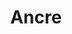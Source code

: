 ---
layout: term
title: 'Ancre'
name: ancre
description: "Se dit d'un portail sur lequel on va s'appuyer pour créer plusieurs fields (en général pour couvrir de grandes zones ou longues distances). On le choisit de préférence difficilement accessible et hors zone d'influence bleue, ou par facilité d'accès pour un vert (portail à domicile ou au travail d'un joueur)."
---